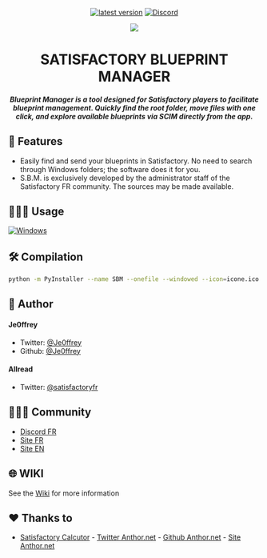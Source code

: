 <!-- MANPAGE: BEGIN EXCLUDED SECTION -->
<div align="center">

[![latest version](https://img.shields.io/github/v/release/satisfactoryfrance/satisfactory_blueprint_manager?color=brightgreen&label=Download&style=for-the-badge)]()
[![Discord](https://img.shields.io/discord/803459565064552519?color=blue&labelColor=555555&label=&logo=discord&style=for-the-badge)](https://discord.gg/satisfactoryfr "Discord")

![](https://sbm.satisfactoryfr.com/images/homepage-1204-background-lapto.png)
# SATISFACTORY BLUEPRINT MANAGER
##### Blueprint Manager is a tool designed for Satisfactory players to facilitate blueprint management. Quickly find the root folder, move files with one click, and explore available blueprints via SCIM directly from the app.

</div>

## 🧐 Features    
- Easily find and send your blueprints in Satisfactory. No need to search through Windows folders; the software does it for you.
- S.B.M. is exclusively developed by the administrator staff of the Satisfactory FR community. The sources may be made available.

## 🧑🏻‍💻 Usage
<!-- MANPAGE: BEGIN EXCLUDED SECTION -->
[![Windows](https://img.shields.io/badge/-Windows_x64-blue.svg?style=for-the-badge&logo=windows)](https://github.com/SatisfactoryFrance/satisfactory_blueprint_manager/releases/latest/)
<!-- MANPAGE: END EXCLUDED SECTION -->

## 🛠️ Compilation    
```bash
python -m PyInstaller --name SBM --onefile --windowed --icon=icone.ico --collect-all customtkinter run.py
```

## 🙇 Author
#### Je0ffrey
- Twitter: [@Je0ffrey](https://x.com/Jeoffreybauvin)
- Github: [@Je0ffrey](https://github.com/Jeoffreybauvin)

#### Allread
- Twitter: [@satisfactoryfr](https://twitter.com/satisfactoryfr)

## 👨🏻‍💻 Community
- [Discord FR](https://discord.gg/satisfactoryfr)
- [Site FR](https://satisfactoryfr.com)
- [Site EN](https://satisfactorygame.com)

## 🌐 WIKI
See the [Wiki](https://github.com/SatisfactoryFrance/satisfactory_blueprint_manager/wiki) for more information

## ❤️ Thanks to
- [Satisfactory Calcutor](https://satisfactory-calculator.com/) - [Twitter Anthor.net](https://x.com/AnthorNet) - [Github Anthor.net](https://github.com/anthornet) - [Site Anthor.net](https://anthor.net/)

